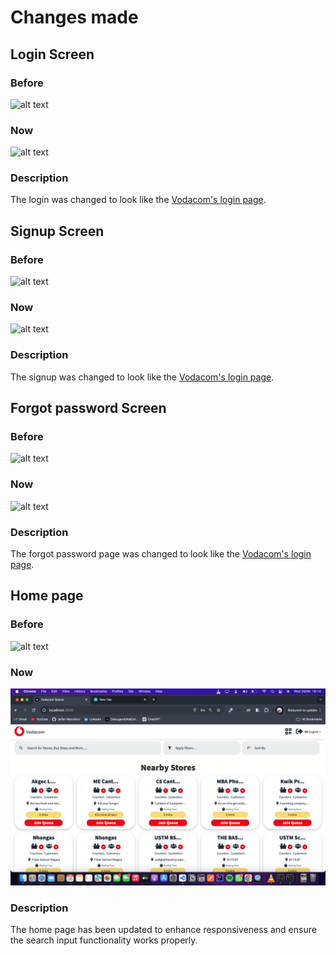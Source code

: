 # Changes made

## Login Screen

### Before
![alt text](<.github/Screen Shot 2024-05-31 at 08.03.47.png>)

### Now
![alt text](<.github/Screen Shot 2024-05-31 at 08.42.24.png>)

### Description
The login was changed to look like the [Vodacom's login page](https://meuportal.vm.co.mz/).

## Signup Screen

### Before
![alt text](<.github/Screen Shot 2024-06-01 at 11.06.25.png>)

### Now
![alt text](<.github/Screen Shot 2024-06-01 at 11.07.36.png>)

### Description
The signup was changed to look like the [Vodacom's login page](https://meuportal.vm.co.mz/).

## Forgot password Screen

### Before
![alt text](<.github/Screen Shot 2024-06-01 at 11.17.33.png>)

### Now
![alt text](<.github/Screen Shot 2024-06-01 at 11.17.44.png>)

### Description
The forgot password page was changed to look like the [Vodacom's login page](https://meuportal.vm.co.mz/).

## Home page

### Before
![alt text](<.github/Screen Shot 2024-06-01 at 12.12.13.png>)

### Now
![alt text](<.github/Screen Shot 2024-06-26 at 18.14.47.png>)

### Description
The home page has been updated to enhance responsiveness and ensure the search input functionality works properly.
